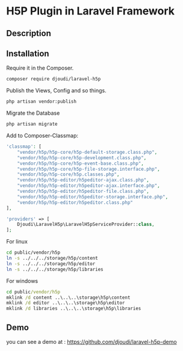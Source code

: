 

# H5P Plugin in Laravel Framework 

## Description



## Installation

Require it in the Composer.

```bash
composer require djoudi/laravel-h5p
```

Publish the Views, Config and so things.

```bash
php artisan vendor:publish
```

Migrate the Database

```bash
php artisan migrate
```

Add to Composer-Classmap:
```php
'classmap': [
    "vendor/h5p/h5p-core/h5p-default-storage.class.php",
    "vendor/h5p/h5p-core/h5p-development.class.php",
    "vendor/h5p/h5p-core/h5p-event-base.class.php",
    "vendor/h5p/h5p-core/h5p-file-storage.interface.php",
    "vendor/h5p/h5p-core/h5p.classes.php",
    "vendor/h5p/h5p-editor/h5peditor-ajax.class.php",
    "vendor/h5p/h5p-editor/h5peditor-ajax.interface.php",
    "vendor/h5p/h5p-editor/h5peditor-file.class.php",
    "vendor/h5p/h5p-editor/h5peditor-storage.interface.php",
    "vendor/h5p/h5p-editor/h5peditor.class.php"
],
```

```php
'providers' => [
    Djoudi\LaravelH5p\LaravelH5pServiceProvider::class,
];
```

For linux
```bash
cd public/vendor/h5p
ln -s ../../../storage/h5p/content
ln -s ../../../storage/h5p/editor
ln -s ../../../storage/h5p/libraries
```
For windows
```cmd admin window
cd public/vendor/h5p
mklink /d content ..\..\..\storage\h5p\content
mklink /d editor ..\..\..\storage\h5p\editor
mklink /d libraries ..\..\..\storage\h5p\libraries
```

## Demo
you can see a demo  at : https://github.com/djoudi/laravel-h5p-demo
